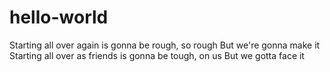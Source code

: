 # hello-world
Starting all over again is gonna be rough, so rough
But we're gonna make it
Starting all over as friends is gonna be tough, on us
But we gotta face it
